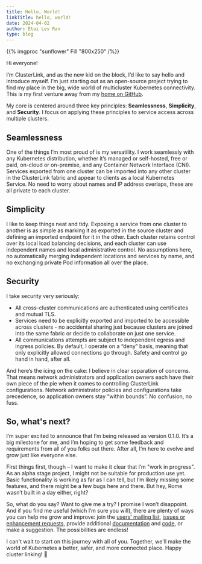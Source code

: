 ```yaml
---
title: Hello, World!
linkTitle: hello, world!
date: 2024-04-02
author: Etai Lev Ran
type: blog
---
```


{{% imgproc "sunflower" Fill "800x250" /%}}

Hi everyone!

I’m ClusterLink, and as the new kid on the block, I’d like to
 say hello and introduce myself. I’m just starting out as an open-source
 project trying to find my place in the big, wide world of multicluster
 Kubernetes connectivity. This is my first venture away from
 my [home on GitHub](https://github.com/clusterlink-net/clusterlink).

My core is centered around three key principles: **Seamlessness**, **Simplicity**,
 and **Security**. I focus on applying these principles to service access across
 multiple clusters.

## Seamlessness

One of the things I’m most proud of is my versatility. I work seamlessly with any
 Kubernetes distribution, whether it’s managed or self-hosted, free or paid, on-cloud
 or on-premise, and any Container Network Interface (CNI). Services exported from one
 cluster can be imported into any other cluster in the ClusterLink fabric and appear
 to clients as a local Kubernetes Service. No need to worry about names and IP address
 overlaps, these are all private to each cluster.

## Simplicity

I like to keep things neat and tidy. Exposing a service from one cluster to another
 is as simple as marking it as exported in the source cluster and defining an imported
 endpoint for it in the other. Each cluster retains control over its local load balancing
 decisions, and each cluster can use independent names and local administrative control.
 No assumptions here, no automatically merging independent locations and services by name,
 and no exchanging private Pod information all over the place.

## Security

I take security very seriously:

- All cross-cluster communications are authenticated using certificates and mutual TLS.
- Services need to be explicitly exported and imported to be accessible across
 clusters - no accidental sharing just because clusters are joined into the same fabric
 or decide to collaborate on just one service.
- All communications attempts are subject to independent egress and ingress policies.
 By default, I operate on a “deny” basis, meaning that only explicitly allowed connections
 go through. Safety and control go hand in hand, after all.

And here’s the icing on the cake: I believe in clear separation of concerns. That means
 network administrators and application owners each have their own piece of the pie
 when it comes to controlling ClusterLink configurations. Network administrator policies
 and configurations take precedence, so application owners stay “within bounds”.
 No confusion, no fuss.

## So, what's next?

I’m super excited to announce that I’m being released as version 0.1.0.
 It’s a big milestone for me, and I’m hoping to get some feedback and
 requirements from all of you folks out there. After all, I’m here
 to evolve and grow just like everyone else.

First things first, though – I want to make it clear that I’m "work in progress".
 As an alpha stage project, I might not be suitable for production use yet. Basic
 functionality is working as far as I can tell, but I’m likely missing some features,
 and there might be a few bugs here and there. But hey, Rome wasn’t built in a day
 either, right?

So, what do you say? Want to give me a try? I promise I won’t disappoint.
 And if you find me useful (which I’m sure you will), there are plenty of
 ways you can help me grow and improve: join the [users' mailing list](https://groups.google.com/g/clusterlink-users),
 [issues or enhancement requests](https://github.com/clusterlink-net/clusterlink/issues),
 provide additional [documentation](https://github.com/clusterlink-net/clusterlink/tree/main/website)
 and [code](https://github.com/clusterlink-net/clusterlink), or make a suggestion.
 The possibilities are endless!

I can't wait to start on this journey with all of you. Together, we'll make
 the world of Kubernetes a better, safer, and more connected place.
 Happy cluster linking! 🚀
